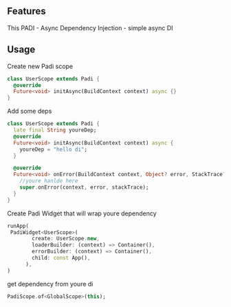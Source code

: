 ## Features

This PADI - Async Dependency Injection - simple async DI

## Usage

Create new Padi scope
```dart
class UserScope extends Padi {
  @override
  Future<void> initAsync(BuildContext context) async {}
}
```
Add some deps
```dart
class UserScope extends Padi {
  late final String youreDep;
  @override
  Future<void> initAsync(BuildContext context) async {
    youreDep = "hello di";
  }

  @override
  Future<void> onError(BuildContext context, Object? error, StackTrace? stackTrace) async {
    //youre hanlde here
    super.onError(context, error, stackTrace);
  }
}
```
Create Padi Widget that will wrap youre dependency

```dart
runApp(
 PadiWidget<UserScope>(
        create: UserScope.new,
        loaderBuilder: (context) => Container(),
        errorBuilder: (context) => Container(),
        child: const App(),
      ),
)
```

get dependency from youre di

```dart
PadiScope.of<GlobalScope>(this);
```
